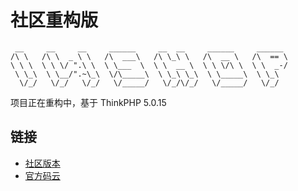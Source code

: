 # 社区重构版

```
 __     __     __     ______     __  __     ______     ______  
/\ \   /\ \  _ \ \   /\  ___\   /\ \_\ \   /\  __ \   /\  == \ 
\ \ \  \ \ \/ ".\ \  \ \___  \  \ \  __ \  \ \ \/\ \  \ \  _-/ 
 \ \_\  \ \__/".~\_\  \/\_____\  \ \_\ \_\  \ \_____\  \ \_\   
  \/_/   \/_/   \/_/   \/_____/   \/_/\/_/   \/_____/   \/_/   
```

项目正在重构中，基于 ThinkPHP 5.0.15

## 链接

- [社区版本](https://github.com/sillydong/iwshop)
- [官方码云](https://gitee.com/koodo/iWshop)